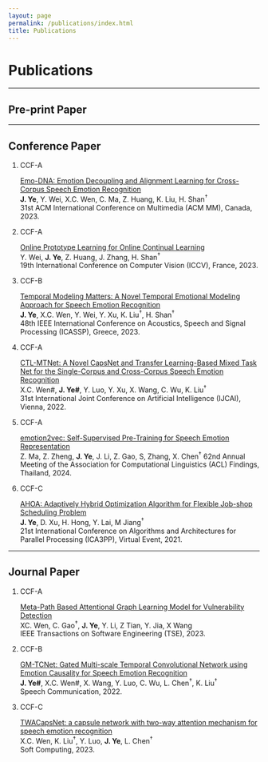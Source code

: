 ```yaml
---
layout: page
permalink: /publications/index.html
title: Publications
---
```


# Publications

---

## Pre-print Paper

<ol class="custom-numbered">
</ol>

---

## Conference Paper


<ol class="custom-numbered">

<li>
<div class="pub-box">
<div class="ccf-block"><div class="ccf"> CCF-A </div></div>
<div class="pub-box-text" markdown="1"> 

[Emo-DNA: Emotion Decoupling and Alignment Learning for Cross-Corpus Speech Emotion Recognition](https://arxiv.org/pdf/2211.08233.pdf)  
**J. Ye**, Y. Wei, X.C. Wen, C. Ma, Z. Huang, K. Liu, H. Shan<sup>†</sup><br>
31st ACM International Conference on Multimedia (ACM MM), Canada, 2023.

</div>
</div>
</li>

<li>
<div class="pub-box">
<div class="ccf-block"><div class="ccf"> CCF-A </div></div>
<div class="pub-box-text" markdown="1"> 

[Online Prototype Learning for Online Continual Learning](https://arxiv.org/pdf/2308.00301.pdf)  
Y. Wei, **J. Ye**, Z. Huang, J. Zhang, H. Shan<sup>†</sup><br>
19th International Conference on Computer Vision (ICCV), France, 2023.

</div>
</div>
</li>

<li>
<div class="pub-box">
<div class="ccf-block"><div class="ccf"> CCF-B </div></div>
<div class="pub-box-text" markdown="1"> 

[Temporal Modeling Matters: A Novel Temporal Emotional Modeling Approach for Speech Emotion Recognition](https://arxiv.org/pdf/2211.08233.pdf)  
**J. Ye**, X.C. Wen, Y. Wei, Y. Xu, K. Liu<sup>†</sup>, H. Shan<sup>†</sup><br>
48th IEEE International Conference on Acoustics, Speech and Signal Processing (ICASSP), Greece, 2023.

</div>
</div>
</li>

<li>
<div class="pub-box">
<div class="ccf-block"><div class="ccf"> CCF-A </div></div>
<div class="pub-box-text" markdown="1"> 

[CTL-MTNet: A Novel CapsNet and Transfer Learning-Based Mixed Task Net for the Single-Corpus and Cross-Corpus Speech Emotion Recognition](https://www.ijcai.org/proceedings/2022/0320.pdf)  
X.C. Wen#, **J. Ye#**, Y. Luo, Y. Xu, X. Wang, C. Wu, K. Liu<sup>†</sup><br>
31st International Joint Conference on Artificial Intelligence (IJCAI), Vienna, 2022.

</div>
</div>
</li>


<li>
<div class="pub-box">
<div class="ccf-block"><div class="ccf"> CCF-A </div></div>
<div class="pub-box-text" markdown="1"> 

[emotion2vec: Self-Supervised Pre-Training for Speech Emotion Representation](https://arxiv.org/pdf/2312.15185.pdf)  
Z. Ma, Z. Zheng, **J. Ye**, J. Li, Z. Gao, S, Zhang, X. Chen<sup>†</sup>
62nd Annual Meeting of the Association for Computational Linguistics (ACL) Findings, Thailand, 2024.

</div>
</div>
</li>



<li>
<div class="pub-box">
<div class="ccf-block"><div class="ccf"> CCF-C </div></div>
<div class="pub-box-text" markdown="1"> 

[AHOA: Adaptively Hybrid Optimization Algorithm for Flexible Job-shop Scheduling Problem](https://link.springer.com/chapter/10.1007/978-3-030-95384-3_18)  
**J. Ye**, D. Xu, H. Hong, Y. Lai, M Jiang<sup>†</sup><br>
21st International Conference on Algorithms and Architectures for Parallel Processing (ICA3PP), Virtual Event, 2021.

</div>
</div>
</li>

</ol>

---

## Journal Paper

<ol class="custom-numbered">

<li>
<div class="pub-box">
<div class="ccf-block"><div class="ccf"> CCF-A </div></div>
<div class="pub-box-text" markdown="1"> 

[Meta-Path Based Attentional Graph Learning Model for Vulnerability Detection](https://arxiv.org/pdf/2212.14274)  
XC. Wen, C. Gao<sup>†</sup>, **J. Ye**, Y. Li, Z Tian, Y. Jia, X Wang<br>
IEEE Transactions on Software Engineering (TSE), 2023.

</div>
</div>
</li>

<li>
<div class="pub-box">
<div class="ccf-block"><div class="ccf"> CCF-B </div></div>
<div class="pub-box-text" markdown="1"> 

[GM-TCNet: Gated Multi-scale Temporal Convolutional Network using Emotion Causality for Speech Emotion Recognition](https://arxiv.org/pdf/2210.15834.pdf)  
**J. Ye#**, X.C. Wen#, X. Wang, Y. Luo, C. Wu, L. Chen<sup>†</sup>, K. Liu<sup>†</sup><br>
Speech Communication, 2022.

</div>
</div>
</li>

<li>
<div class="pub-box">
<div class="ccf-block"><div class="ccf"> CCF-C </div></div>
<div class="pub-box-text" markdown="1"> 

[TWACapsNet: a capsule network with two-way attention mechanism for speech emotion recognition](https://link.springer.com/article/10.1007/s00500-023-08957-5)  
X.C. Wen, K. Liu<sup>†</sup>, Y. Luo, **J. Ye**, L. Chen<sup>†</sup><br>
Soft Computing, 2023.

</div>
</div>
</li>



</ol>